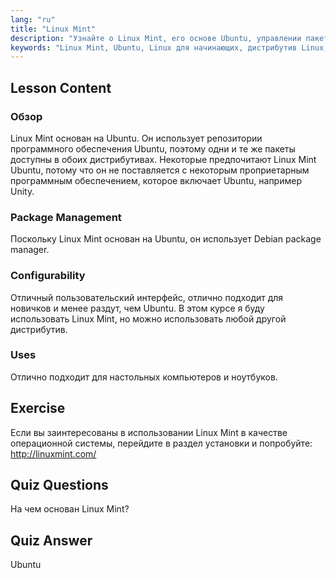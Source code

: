 ```yaml
---
lang: "ru"
title: "Linux Mint"
description: "Узнайте о Linux Mint, его основе Ubuntu, управлении пакетами и почему он отлично подходит для новичков. Откройте для себя его особенности и как начать работу сегодня!"
keywords: "Linux Mint, Ubuntu, Linux для начинающих, дистрибутив Linux, учебник по Linux, менеджер пакетов Debian, руководство по Linux"
---
```


## Lesson Content

### Обзор

Linux Mint основан на Ubuntu. Он использует репозитории программного обеспечения Ubuntu, поэтому одни и те же пакеты доступны в обоих дистрибутивах. Некоторые предпочитают Linux Mint Ubuntu, потому что он не поставляется с некоторым проприетарным программным обеспечением, которое включает Ubuntu, например Unity.

### Package Management

Поскольку Linux Mint основан на Ubuntu, он использует Debian package manager.

### Configurability

Отличный пользовательский интерфейс, отлично подходит для новичков и менее раздут, чем Ubuntu. В этом курсе я буду использовать Linux Mint, но можно использовать любой другой дистрибутив.

### Uses

Отлично подходит для настольных компьютеров и ноутбуков.

## Exercise

Если вы заинтересованы в использовании Linux Mint в качестве операционной системы, перейдите в раздел установки и попробуйте: <http://linuxmint.com/>

## Quiz Questions

На чем основан Linux Mint?

## Quiz Answer

Ubuntu
